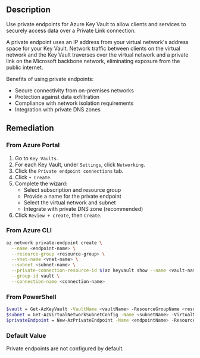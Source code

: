 ## Description

Use private endpoints for Azure Key Vault to allow clients and services to securely access data over a Private Link connection.

A private endpoint uses an IP address from your virtual network's address space for your Key Vault. Network traffic between clients on the virtual network and the Key Vault traverses over the virtual network and a private link on the Microsoft backbone network, eliminating exposure from the public internet.

Benefits of using private endpoints:
- Secure connectivity from on-premises networks
- Protection against data exfiltration
- Compliance with network isolation requirements
- Integration with private DNS zones

## Remediation

### From Azure Portal

1. Go to `Key Vaults`.
2. For each Key Vault, under `Settings`, click `Networking`.
3. Click the `Private endpoint connections` tab.
4. Click `+ Create`.
5. Complete the wizard:
   - Select subscription and resource group
   - Provide a name for the private endpoint
   - Select the virtual network and subnet
   - Integrate with private DNS zone (recommended)
6. Click `Review + create`, then `Create`.

### From Azure CLI

```bash
az network private-endpoint create \
  --name <endpoint-name> \
  --resource-group <resource-group> \
  --vnet-name <vnet-name> \
  --subnet <subnet-name> \
  --private-connection-resource-id $(az keyvault show --name <vault-name> --resource-group <resource-group> --query id --output tsv) \
  --group-id vault \
  --connection-name <connection-name>
```

### From PowerShell

```bash
$vault = Get-AzKeyVault -VaultName <vaultName> -ResourceGroupName <resourceGroupName>
$subnet = Get-AzVirtualNetworkSubnetConfig -Name <subnetName> -VirtualNetwork (Get-AzVirtualNetwork -Name <vnetName> -ResourceGroupName <resourceGroupName>)
$privateEndpoint = New-AzPrivateEndpoint -Name <endpointName> -ResourceGroupName <resourceGroupName> -Location <location> -Subnet $subnet -PrivateLinkServiceConnection (New-AzPrivateLinkServiceConnection -Name <connectionName> -PrivateLinkServiceId $vault.ResourceId -GroupIds 'vault')
```

### Default Value

Private endpoints are not configured by default.

